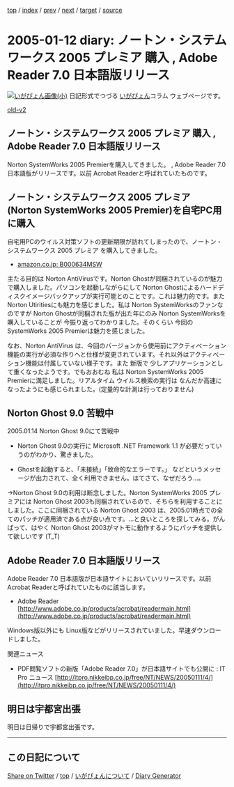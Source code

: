 [top](../index.html) 
 / [index](index.html) 
 / [prev](ig050108.html) 
 / [next](ig050115.html) 
 / [target](https://igapyon.github.io/diary/2005/ig050112.html) 
 / [source](https://github.com/igapyon/diary/blob/gh-pages/2005/ig050112.html.src.md) 

2005-01-12 diary: ノートン・システムワークス 2005 プレミア 購入 , Adobe Reader 7.0 日本語版リリース
=====================================================================================================
[![いがぴょん画像(小)](https://igapyon.github.io/diary/images/iga200306s.jpg "いがぴょん")](https://igapyon.github.io/diary/memo/memoigapyon.html) 日記形式でつづる [いがぴょん](https://igapyon.github.io/diary/memo/memoigapyon.html)コラム ウェブページです。

[old-v2](ig050112-orig.html)

## ノートン・システムワークス 2005 プレミア 購入 , Adobe Reader 7.0 日本語版リリース

Norton SystemWorks 2005 Premierを購入してきました。 , Adobe Reader 7.0 日本語版がリリースです。以前 Acrobat Readerと呼ばれていたものです。


## ノートン・システムワークス 2005 プレミア (Norton SystemWorks 2005 Premier)を自宅PC用に購入

自宅用PCのウイルス対策ソフトの更新期限が訪れてしまったので、ノートン・システムワークス 2005 プレミア を購入してきました。

* [amazon.co.jp: B000634MSW](http://www.amazon.co.jp/exec/obidos/ASIN/B000634MSW/igapyondiary-22)

主たる目的は Norton AntiVirusです。Norton Ghostが同梱されているのが魅力で購入しました。パソコンを起動しながらにして Norton Ghostによるハードディスクイメージバックアップが実行可能とのことです。これは魅力的です。また Norton Utiritiesにも魅力を感じました。私は Norton SystemWorksのファンなのですが Norton Ghostが同梱された版が出た年にのみ Norton SystemWorksを購入していることが 今振り返ってわかりました。そのくらい 今回の SystemWorks 2005 Premierは魅力を感じました。

なお、Norton AntiVirus は、今回のバージョンから使用前にアクティべーション機能の実行が必須な作りへと仕様が変更されています。それ以外はアクティべーション機能は付属していない様子です。また 新版で 少しアプリケーションとして重くなったようです。でもおおむね 私は Norton
SystemWorks 2005 Premierに満足しました。リアルタイム ウイルス検索の実行は なんだか高速になったようにも感じられました。(定量的な計測は行っておりません)

## Norton Ghost 9.0 苦戦中

2005.01.14 Norton Ghost 9.0にて苦戦中

* Norton Ghost 9.0の実行に Microsoft .NET Framework 1.1 が必要だっていうのがわかり、驚きました。
  
* Ghostを起動すると、「未接続」「致命的なエラーです。」 などというメッセージが出力されて、全く利用できません。はてさて、なぜだろう…。

→Norton Ghost 9.0の利用は断念しました。Norton SystemWorks 2005 プレミアには Norton Ghost
2003も同梱されているので、そちらを利用することにしました。ここに同梱されている Norton Ghost 2003 は、2005.01時点での全てのパッチが適用済である点が良い点です。…と良いところを探してみる。がんばって、はやく
Norton Ghost 2003がマトモに動作するようにパッチを提供して欲しいです (T_T)

## Adobe Reader 7.0 日本語版リリース

Adobe Reader 7.0 日本語版が日本語サイトにおいていリリースです。以前 Acrobat Readerと呼ばれていたものに該当します。

* Adobe Reader
  [http://www.adobe.co.jp/products/acrobat/readermain.html](http://www.adobe.co.jp/products/acrobat/readermain.html)

Windows版以外にも Linux版などがリリースされていました。早速ダウンロードしました。

関連ニュース

* PDF閲覧ソフトの新版「Adobe Reader 7.0」が日本語サイトでも公開に : IT Pro ニュース
  [http://itpro.nikkeibp.co.jp/free/NT/NEWS/20050111/4/](http://itpro.nikkeibp.co.jp/free/NT/NEWS/20050111/4/)

## 明日は宇都宮出張

明日は日帰りで宇都宮出張です。


----------------------------------------------------------------------------------------------------

## この日記について

[Share on Twitter](https://twitter.com/intent/tweet?hashtags=igapyon%2Cdiary%2C%E3%81%84%E3%81%8C%E3%81%B4%E3%82%87%E3%82%93&text=%E3%83%8E%E3%83%BC%E3%83%88%E3%83%B3%E3%83%BB%E3%82%B7%E3%82%B9%E3%83%86%E3%83%A0%E3%83%AF%E3%83%BC%E3%82%AF%E3%82%B9+2005+%E3%83%97%E3%83%AC%E3%83%9F%E3%82%A2+%E8%B3%BC%E5%85%A5+%2C+Adobe+Reader+7.0+%E6%97%A5%E6%9C%AC%E8%AA%9E%E7%89%88%E3%83%AA%E3%83%AA%E3%83%BC%E3%82%B9&url=https%3A%2F%2Figapyon.github.io%2Fdiary%2F2005%2Fig050112.html) / [top](../index.html) / [いがぴょんについて](https://igapyon.github.io/diary/memo/memoigapyon.html) / [Diary Generator](https://github.com/igapyon/igapyonv3)
